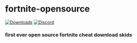 # fortnite-opensource
[![Downloads](https://img.shields.io/github/downloads/ytmcgamer/fortnite-opensource/total?color=%2303fc0f&label=D%20O%20W%20N%20L%20O%20A%20D%20S&logo=github&logoColor=%23fff&style=for-the-badge)](https://github.com/ytmcgamer/fortnite-opensource/releases)
[![Discord](https://discordapp.com/api/guilds/707605773257015347/widget.png)](https://discord.gg/J9ydS9W)
### first ever open source fortnite cheat download skids


